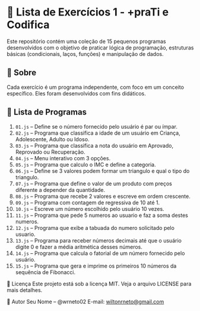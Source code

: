 # 📘 Lista de Exercícios 1 - +praTi e Codifica 

Este repositório contém uma coleção de 15 pequenos programas desenvolvidos com o objetivo de praticar lógica de programação, estruturas básicas (condicionais, laços, funções) e manipulação de dados.

## 🧠 Sobre

Cada exercício é um programa independente, com foco em um conceito específico. Eles foram desenvolvidos com fins didáticos.


## 🧪 Lista de Programas

1. `01.js` – Define se o número fornecido pelo usuário é par ou ímpar.
2. `02.js` – Programa que classifica a idade de um usuário em Criança, Adolescente, Adulto ou Idoso.
3. `03.js` – Programa que classifica a nota do usuário em Aprovado, Reprovado ou Recuperação.
4. `04.js` – Menu interativo com 3 opções.
5. `05.js` – Programa que calculo o IMC e define a categoria.
6. `06.js` – Define se 3 valores podem formar um triangulo e qual o tipo do triangulo.
7. `07.js` – Programa que define o valor de um produto com preços diferente a depender da quantidade.
8. `08.js` – Programa que recebe 2 valores e escreve em ordem crescente.
9. `09.js` – Programa com contagem de regressiva de 10 até 1.
10. `10.js` – Escreve um número escolhido pelo usuário 10 vezes.
11. `11.js` – Programa que pede 5 numeros ao usuario e faz a soma destes numeros.
12. `12.js` – Programa que exibe a tabuada do numero solicitado pelo usuario.
13. `13.js` – Programa para receber números decimais até que o usuário digite 0 e fazer a média aritmética desses números. 
14. `14.js` – Programa que calcula o fatorial de um número fornecido pelo usuário.
15. `15.js` – Programa que gera e imprime os primeiros 10 números da sequência de Fibonacci.

📝 Licença
Este projeto está sob a licença MIT. Veja o arquivo LICENSE para mais detalhes.

👤 Autor
Seu Nome – @wrneto02
E-mail: wiltonrneto@gmail.com



